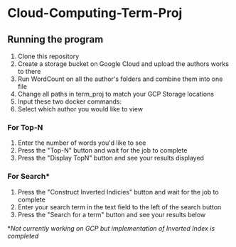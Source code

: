 # Cloud-Computing-Term-Proj

## Running the program
1. Clone this repository
2. Create a storage bucket on Google Cloud and upload the authors works to there
1. Run WordCount on all the author's folders and combine them into one file
3. Change all paths in term_proj to match your GCP Storage locations
4. Input these two docker commands:
5. Select which author you would like to view
### For Top-N
1. Enter the number of words you'd like to see
2. Press the "Top-N" button and wait for the job to complete
3. Press the "Display TopN" button and see your results displayed
### For Search* 
1. Press the "Construct Inverted Indicies" button and wait for the job to complete
2. Enter your search term in the text field to the left of the search button
3. Press the "Search for a term" button and see your results below

**Not currently working on GCP but implementation of Inverted Index is completed*

